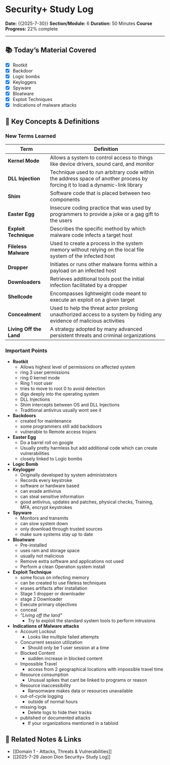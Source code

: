 # Security+ Study Log

**Date:** {{2025-7-30}}
**Section/Module:** 6
**Duration:** 50 Minutes
**Course Progress:** 22% complete

-----

## 📚 Today’s Material Covered

- [x] Rootkit
- [x] Backdoor
- [x] Logic bombs
- [x] Keyloggers
- [x] Spyware
- [x] Bloatware
- [x] Exploit Techniques
- [x] Indications of malware attacks

## 🔑 Key Concepts & Definitions

### New Terms Learned

| Term                    | Definition                                                                                                                    |
| ----------------------- | ----------------------------------------------------------------------------------------------------------------------------- |
| **Kernel Mode**         | Allows a system to control access to things like device drivers, sound card, and monitor                                      |
| **DLL Injection**       | Technique used to run arbitrary code within the address space of another process by forcing it to load a dynamic-link library |
| **Shim**                | Software code that is placed between two components                                                                           |
| **Easter Egg**          | Insecure coding practice that was used by programmers to provide a joke or a gag gift to the users                            |
| **Exploit Technique**   | Describes the specific method by which malware code infects a target host                                                     |
| **Fileless Malware**    | Used to create a process in the system memory without relying on the local file system of the infected host                   |
| **Dropper**             | Initiates or runs other malware forms within a payload on an infected host                                                    |
| **Downloaders**         | Retrieves additional tools post the initial infection facilitated by a dropper                                                |
| **Shellcode**           | Encompasses lightweight code meant to execute an exploit on a given target                                                    |
| **Concealment**         | Used to help the threat actor prolong unauthorized access to a system by hiding any evidence of malicious activities          |
| **Living Off the Land** | A strategy adopted by many advanced persistent threats and criminal organizations                                             |

### Important Points

- **Rootkit**
	- Allows highest level of permissions on affected system
	- ring 3 user permissions
	- ring 0 kernel mode
	- Ring 1 root user
	- tries to move to root 0 to avoid detection
	- digs deeply into the operating system
	- DLL Injections
	- Shim intercepts between OS and DLL Injections 
	- Traditional antivirus usually wont see it
- **Backdoors**
	- created for maintenance
	- some programmers still add backdoors
	- vulnerable to Remote access trojans
- **Easter Egg**
	- Do a barrel roll on google
	- Usually pretty harmless but add additional code which can create vulnerabilities
	- closely linked to Logic bombs
- **Logic Bomb**
- **Keylogger**
	- Originally developed by system administrators
	- Records every keystroke
	- software or hardware based
	- can evade antivirus
	- can steal sensitive information
	- good antivirus, updates and patches, physical checks, Training, MFA, encrypt keystrokes
- **Spyware**
	- Monitors and transmits 
	- can slow system down
	- only download through trusted sources
	- make sure systems stay up to date
- **Bloatware**
	- Pre-installed
	- uses ram and storage space
	- usually not malicious
	- Remove extra software and applications not used
	- Perform a clean Operation system install
- **Exploit Technique**
	- some focus on infecting memory
	- can be created to use fileless techniques
	- erases artifacts after installation
	- Stage 1 dropper or downloader
	- stage 2 Downloader
	- Execute primary objectives
	- conceal
	- *"Living off the land"* 
		- Try to exploit the standard system tools to perform intrusions
- **Indications of Malware attacks**
	- Account Lockout
		- Looks like multiple failed attempts
	- Concurrent session utilization
		- Should only be 1 user session at a time
	- Blocked Content
		- sudden increase in blocked content
	- Impossible Travel
		- access from 2 geographical locations with impossible travel time
	- Resource consumption
		- Unusual spikes that cant be linked to programs or reason
	- Resource inaccessibility
		- Ransomware makes data or resources unavailable
	- out-of-cycle logging
		- outside of normal hours 
	- missing logs
		- Delete logs to hide their tracks
	- published or documented attacks
		- If your organizations mentioned in a tabloid 

## 🔗 Related Notes & Links

- [[Domain 1 - Attacks, Threats & Vulnerabilities]]
- [[2025-7-29 Jason Dion Security+ Study Log]]


